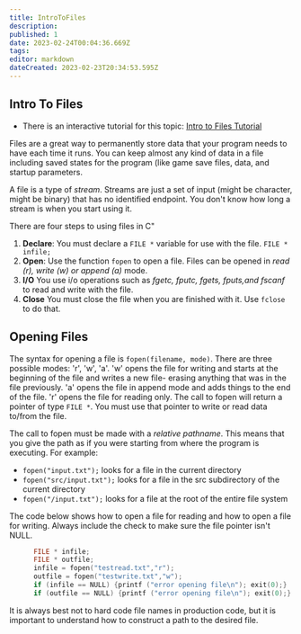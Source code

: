 ```yaml
---
title: IntroToFiles
description: 
published: 1
date: 2023-02-24T00:04:36.669Z
tags: 
editor: markdown
dateCreated: 2023-02-23T20:34:53.595Z
---
```


## Intro To Files
- There is an interactive tutorial for this topic: [Intro to Files Tutorial](http://localhost:8888/lab/tree/tutorials/Files/IntroToFiles.ipynb)

Files are a great way to permanently store data that your program needs to have each time it runs. You can keep almost any kind of data in a file including saved states for the program (like game save files, data, and startup parameters.

A file is a type of *stream*. Streams are just a set of input (might be character, might be binary) that has no identified endpoint. You don't know how long a stream is when you start using it.

There are four steps to using files in C"

1.  **Declare**: You must declare a `FILE *` variable for use with the file. `FILE * infile;`
2.  **Open**: Use the function `fopen` to open a file. Files can be opened in *read (r), write (w) or append (a)* mode.
3.  **I/O** You use i/o operations such as *fgetc, fputc, fgets, fputs,and fscanf* to read and write with the file.
4.  **Close** You must close the file when you are finished with it. Use `fclose` to do that.

## Opening Files 

The syntax for opening a file is `fopen(filename, mode)`. There are three possible modes: 'r', 'w', 'a'. 'w' opens the file for writing and starts at the beginning of the file and writes a new file- erasing anything that was in the file previously. 'a' opens the file in append
mode and adds things to the end of the file. 'r' opens the file for reading only. The call to fopen will return a pointer of type `FILE *`. You must use that pointer to write or read data to/from the file.

The call to fopen must be made with a *relative pathname*. This means that you give the path as if you were starting from where the program is executing. For example:
- `fopen("input.txt");` looks for a file in the current directory
- `fopen("src/input.txt");` looks for a file in the src subdirectory of the current directory
-  `fopen("/input.txt");` looks for a file at the root of the entire file system

The code below shows how to open a file for reading and how to open a file for writing. Always include the check to make sure the file pointer isn't NULL.

```c
      FILE * infile;
      FILE * outfile;
      infile = fopen("testread.txt","r");
      outfile = fopen("testwrite.txt","w");
      if (infile == NULL) {printf ("error opening file\n"); exit(0);}
      if (outfile == NULL) {printf ("error opening file\n"); exit(0);}
```
It is always best not to hard code file names in production code, but it is  important to understand how to construct a path to the desired file.
